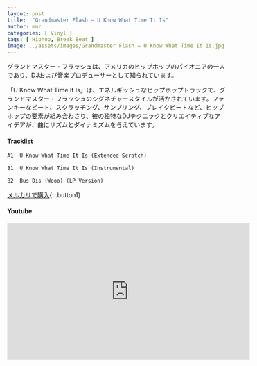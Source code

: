 ```yaml
---
layout: post
title:  "Grandmaster Flash – U Know What Time It Is"
author: mmr
categories: [ Vinyl ]
tags: [ Hiphop, Break Beat ]
image: ../assets/images/Grandmaster Flash – U Know What Time It Is.jpg
---
```


グランドマスター・フラッシュは、アメリカのヒップホップのパイオニアの一人であり、DJおよび音楽プロデューサーとして知られています。

「U Know What Time It Is」は、エネルギッシュなヒップホップトラックで、グランドマスター・フラッシュのシグネチャースタイルが活かされています。ファンキーなビート、スクラッチング、サンプリング、ブレイクビートなど、ヒップホップの要素が組み合わさり、彼の独特なDJテクニックとクリエイティブなアイデアが、曲にリズムとダイナミズムを与えています。

#### Tracklist
```md
A1  U Know What Time It Is (Extended Scratch)

B1  U Know What Time It Is (Instrumental)

B2  Bus Dis (Wooo) (LP Version)
```

[メルカリで購入](https://jp.mercari.com/item/m39048443857?afid=6142608987){: .button1}

#### Youtube
<iframe width="560" height="315" src="https://www.youtube.com/embed/7UVRMzymR2s?si=jB90vbhk9THUihKd" title="YouTube video player" frameborder="0" allow="accelerometer; autoplay; clipboard-write; encrypted-media; gyroscope; picture-in-picture; web-share" referrerpolicy="strict-origin-when-cross-origin" allowfullscreen></iframe>